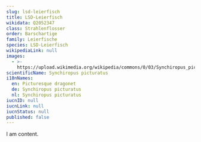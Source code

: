 ```yaml
---
slug: lsd-leierfisch
title: LSD-Leierfisch
wikidata: Q2052347
class: Strahlenflosser
order: Barschartige
family: Leierfische
species: LSD-Leierfisch
wikipediaLink: null
images:
  - >-
    https://upload.wikimedia.org/wikipedia/commons/0/03/Synchiropus_picturatus.jpg
scientificName: Synchiropus picturatus
i18nNames:
  en: Picturesque dragonet
  de: Synchiropus picturatus
  nl: Synchiropus picturatus
iucnID: null
iucnLink: null
iucnStatus: null
published: false
---
```


I am content.
